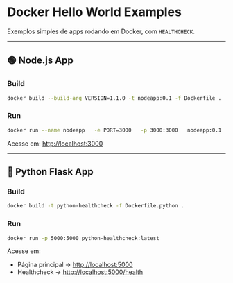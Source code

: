 # Docker Hello World Examples

Exemplos simples de apps rodando em Docker, com `HEALTHCHECK`.

---

## 🟢 Node.js App

### Build
```bash
docker build --build-arg VERSION=1.1.0 -t nodeapp:0.1 -f Dockerfile .
```

### Run
```bash
docker run --name nodeapp   -e PORT=3000   -p 3000:3000   nodeapp:0.1
```

Acesse em: [http://localhost:3000](http://localhost:3000)

---

## 🐍 Python Flask App

### Build
```bash
docker build -t python-healthcheck -f Dockerfile.python .
```

### Run
```bash
docker run -p 5000:5000 python-healthcheck:latest
```

Acesse em:  
- Página principal → [http://localhost:5000](http://localhost:5000)  
- Healthcheck → [http://localhost:5000/health](http://localhost:5000/health)  